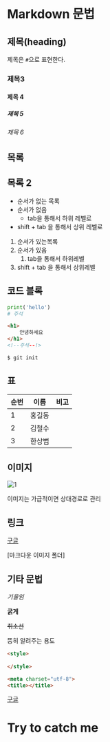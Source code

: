 # Markdown 문법

## 제목(heading)

제목은 `#`으로 표현한다.

### 제목3

#### 제목 4

##### 제목 5

###### 제목 6

## 목록





## 목록 2

* 순서가 없는 목록
* 순서가 없음
  * tab을 통해서 하위 레벨로
* shift + tab 을 통해서 상위 레벨로

1. 순서가 있는목록
2. 순서가 있음
   1. tab을  통해서 하위레벨
3. shift + tab 을 통해서 상위레벨

## 코드 블록

```python
print('hello')
# 주석
```

```html
<h1>
    안녕하세요
</h1>
<!--주석--!>
```

```bash
$ git init
```

##  표

| 순번 | 이름   | 비고 |
| ---- | ------ | ---- |
| 1    | 홍길동 |      |
| 2    | 김철수 |      |
| 3    | 한상범 |      |

## 이미지

![1](C:%5CUsers%5C%EC%95%84%EB%AC%B4%EB%82%98%20%EC%82%AC%EC%9A%A9%5CDownloads%5C1.jpg)



이미지는 가급적이면 상대경로로 관리



## 링크

 [구글](http://google.com)

[마크다운 이미지 폴더]

## 기타 문법

*기울임*

**굵게**

~~취소선~~





뜽히 알려주는 용도

```html
<style>
	
</style>

<meta charset="utf-8">
<title></title>
```



[구글](https://google.com)


# Try to catch me


